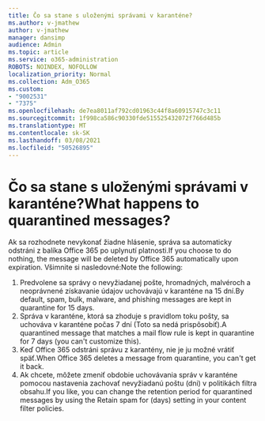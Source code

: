```yaml
---
title: Čo sa stane s uloženými správami v karanténe?
ms.author: v-jmathew
author: v-jmathew
manager: dansimp
audience: Admin
ms.topic: article
ms.service: o365-administration
ROBOTS: NOINDEX, NOFOLLOW
localization_priority: Normal
ms.collection: Adm_O365
ms.custom:
- "9002531"
- "7375"
ms.openlocfilehash: de7ea8011af792cd01963c44f8a60915747c3c11
ms.sourcegitcommit: 1f998ca586c90330fde515525432072f766d485b
ms.translationtype: MT
ms.contentlocale: sk-SK
ms.lasthandoff: 03/08/2021
ms.locfileid: "50526895"
---
```

# <a name="what-happens-to-quarantined-messages"></a><span data-ttu-id="67f8c-102">Čo sa stane s uloženými správami v karanténe?</span><span class="sxs-lookup"><span data-stu-id="67f8c-102">What happens to quarantined messages?</span></span>

<span data-ttu-id="67f8c-103">Ak sa rozhodnete nevykonať žiadne hlásenie, správa sa automaticky odstráni z balíka Office 365 po uplynutí platnosti.</span><span class="sxs-lookup"><span data-stu-id="67f8c-103">If you choose to do nothing, the message will be deleted by Office 365 automatically upon expiration.</span></span> <span data-ttu-id="67f8c-104">Všimnite si nasledovné:</span><span class="sxs-lookup"><span data-stu-id="67f8c-104">Note the following:</span></span>

1. <span data-ttu-id="67f8c-105">Predvolene sa správy o nevyžiadanej pošte, hromadných, malvéroch a neoprávnené získavanie údajov uchovávajú v karanténe na 15 dní.</span><span class="sxs-lookup"><span data-stu-id="67f8c-105">By default, spam, bulk, malware, and phishing messages are kept in quarantine for 15 days.</span></span>
2. <span data-ttu-id="67f8c-106">Správa v karanténe, ktorá sa zhoduje s pravidlom toku pošty, sa uchováva v karanténe počas 7 dní (Toto sa nedá prispôsobiť).</span><span class="sxs-lookup"><span data-stu-id="67f8c-106">A quarantined message that matches a mail flow rule is kept in quarantine for 7 days (you can't customize this).</span></span>
3. <span data-ttu-id="67f8c-107">Keď Office 365 odstráni správu z karantény, nie je ju možné vrátiť späť.</span><span class="sxs-lookup"><span data-stu-id="67f8c-107">When Office 365 deletes a message from quarantine, you can't get it back.</span></span>
4. <span data-ttu-id="67f8c-108">Ak chcete, môžete zmeniť obdobie uchovávania správ v karanténe pomocou nastavenia zachovať nevyžiadanú poštu (dni) v politikách filtra obsahu.</span><span class="sxs-lookup"><span data-stu-id="67f8c-108">If you like, you can change the retention period for quarantined messages by using the Retain spam for (days) setting in your content filter policies.</span></span>
